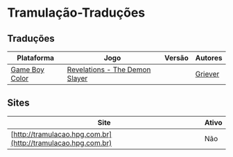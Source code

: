 # Tramulação-Traduções

## Traduções

| Plataforma | Jogo | Versão | Autores |
| ----------- | ----------- | ----------- | ----------- |
| [Game Boy Color](../../traducoes/game-boy-color/) | [Revelations - The Demon Slayer](../../traducoes/game-boy-color/revelations-the-demon-slayer_griever/) |  | [Griever](../../autores/griever/) |

## Sites

| Site | Ativo |
| ----------- | ----------- |
| [http://tramulacao.hpg.com.br](http://tramulacao.hpg.com.br) | Não |